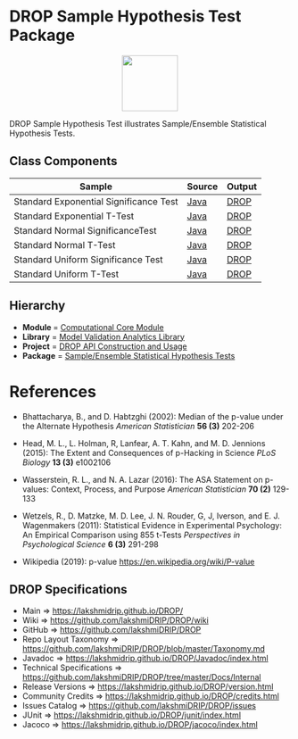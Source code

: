 # DROP Sample Hypothesis Test Package

<p align="center"><img src="https://github.com/lakshmiDRIP/DROP/blob/master/DRIP_Logo.gif?raw=true" width="100"></p>

DROP Sample Hypothesis Test illustrates Sample/Ensemble Statistical Hypothesis Tests.


## Class Components

 |     Sample     | Source | Output |
 |----------------|--------|--------|
 | Standard Exponential Significance Test | [Java](https://github.com/lakshmiDRIP/DROP/tree/master/src/main/java/org/drip/sample/hypothesistest/StandardExponentialSignificanceTest.java) | [DROP](https://github.com/lakshmiDRIP/DROP/blob/master/drop/org/drip/sample/hypothesistest/StandardExponentialSignificanceTest.drop) |
 | Standard Exponential T-Test | [Java](https://github.com/lakshmiDRIP/DROP/tree/master/src/main/java/org/drip/sample/hypothesistest/StandardExponentialTTest.java) | [DROP](https://github.com/lakshmiDRIP/DROP/blob/master/drop/org/drip/sample/hypothesistest/StandardExponentialTTest.drop) |
 | Standard Normal SignificanceTest | [Java](https://github.com/lakshmiDRIP/DROP/tree/master/src/main/java/org/drip/sample/hypothesistest/StandardNormalSignificanceTest.java) | [DROP](https://github.com/lakshmiDRIP/DROP/blob/master/drop/org/drip/sample/hypothesistest/StandardNormalSignificanceTest.drop) |
 | Standard Normal T-Test | [Java](https://github.com/lakshmiDRIP/DROP/tree/master/src/main/java/org/drip/sample/hypothesistest/StandardNormalTTest.java) | [DROP](https://github.com/lakshmiDRIP/DROP/blob/master/drop/org/drip/sample/hypothesistest/StandardNormalTTest.drop) |
 | Standard Uniform Significance Test | [Java](https://github.com/lakshmiDRIP/DROP/tree/master/src/main/java/org/drip/sample/hypothesistest/StandardUniformSignificanceTest.java) | [DROP](https://github.com/lakshmiDRIP/DROP/blob/master/drop/org/drip/sample/hypothesistest/StandardUniformSignificanceTest.drop) |
 | Standard Uniform T-Test | [Java](https://github.com/lakshmiDRIP/DROP/tree/master/src/main/java/org/drip/sample/hypothesistest/StandardUniformTTest.java) | [DROP](https://github.com/lakshmiDRIP/DROP/blob/master/drop/org/drip/sample/hypothesistest/StandardUniformTTest.drop) |


## Hierarchy

 <ul>
	<li><b>Module </b> = <a href = "https://github.com/lakshmiDRIP/DROP/tree/master/ComputationalCore.md">Computational Core Module</a></li>
	<li><b>Library</b> = <a href = "https://github.com/lakshmiDRIP/DROP/tree/master/ModelValidationAnalyticsLibrary.md">Model Validation Analytics Library</a></li>
	<li><b>Project</b> = <a href = "https://github.com/lakshmiDRIP/DROP/tree/master/src/main/java/org/drip/sample/README.md">DROP API Construction and Usage</a></li>
	<li><b>Package</b> = <a href = "https://github.com/lakshmiDRIP/DROP/tree/master/src/main/java/org/drip/sample/hypothesistest">Sample/Ensemble Statistical Hypothesis Tests</a></li>
 </ul>


# References

 * Bhattacharya, B., and D. Habtzghi (2002): Median of the p-value under the Alternate Hypothesis <i>American Statistician</i> <b>56 (3)</b> 202-206

 * Head, M. L., L. Holman, R, Lanfear, A. T. Kahn, and M. D. Jennions (2015): The Extent and Consequences of p-Hacking in Science <i>PLoS Biology</i> <b>13 (3)</b> e1002106

 * Wasserstein, R. L., and N. A. Lazar (2016): The ASA Statement on p-values: Context, Process, and Purpose <i>American Statistician</i> <b>70 (2)</b> 129-133

 * Wetzels, R., D. Matzke, M. D. Lee, J. N. Rouder, G, J, Iverson, and E. J. Wagenmakers (2011): Statistical Evidence in Experimental Psychology: An Empirical Comparison using 855 t-Tests <i>Perspectives in Psychological Science</i> <b>6 (3)</b> 291-298

 * Wikipedia (2019): p-value https://en.wikipedia.org/wiki/P-value


## DROP Specifications

 * Main                     => https://lakshmidrip.github.io/DROP/
 * Wiki                     => https://github.com/lakshmiDRIP/DROP/wiki
 * GitHub                   => https://github.com/lakshmiDRIP/DROP
 * Repo Layout Taxonomy     => https://github.com/lakshmiDRIP/DROP/blob/master/Taxonomy.md
 * Javadoc                  => https://lakshmidrip.github.io/DROP/Javadoc/index.html
 * Technical Specifications => https://github.com/lakshmiDRIP/DROP/tree/master/Docs/Internal
 * Release Versions         => https://lakshmidrip.github.io/DROP/version.html
 * Community Credits        => https://lakshmidrip.github.io/DROP/credits.html
 * Issues Catalog           => https://github.com/lakshmiDRIP/DROP/issues
 * JUnit                    => https://lakshmidrip.github.io/DROP/junit/index.html
 * Jacoco                   => https://lakshmidrip.github.io/DROP/jacoco/index.html
